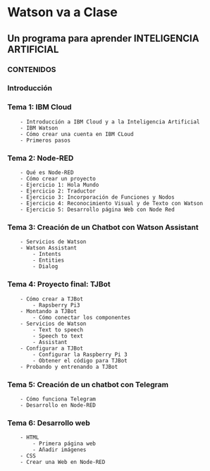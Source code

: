 
# Watson va a Clase
## Un programa para aprender INTELIGENCIA ARTIFICIAL

### CONTENIDOS

### Introducción

### Tema 1: IBM Cloud
		- Introducción a IBM Cloud y a la Inteligencia Artificial
		- IBM Watson
		- Cómo crear una cuenta en IBM CLoud
		- Primeros pasos
		

### Tema 2: Node-RED
		- Qué es Node-RED
		- Cómo crear un proyecto
		- Ejercicio 1: Hola Mundo
		- Ejercicio 2: Traductor
		- Ejercicio 3: Incorporación de Funciones y Nodos
		- Ejercicio 4: Reconocimiento Visual y de Texto con Watson
		- Ejercicio 5: Desarrollo página Web con Node Red
		

### Tema 3: Creación de un Chatbot con Watson Assistant
		- Servicios de Watson
		- Watson Assistant
			- Intents
			- Entities
			- Dialog

### Tema 4: Proyecto final: TJBot
		- Cómo crear a TJBot
			- Rapsberry Pi3
		- Montando a TJBot
			- Cómo conectar los componentes
		- Servicios de Watson
			- Text to speech
			- Speech to text
			- Assistant
		- Configurar a TJBot
			- Configurar la Raspberry Pi 3
			- Obtener el código para TJBot
		- Probando y entrenando a TJBot
		
### Tema 5: Creación de un chatbot con Telegram
		- Cómo funciona Telegram
		- Desarrollo en Node-RED

### Tema 6: Desarrollo web
		- HTML
			- Primera página web
			- Añadir imágenes
		- CSS
		- Crear una Web en Node-RED
	
